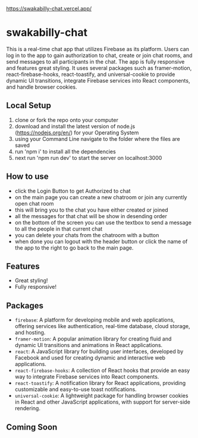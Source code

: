 
https://swakabilly-chat.vercel.app/

# swakabilly-chat

This is a real-time chat app that utilizes Firebase as its platform. Users can log in to the app to gain authorization to chat, create or join chat rooms, and send messages to all participants in the chat. The app is fully responsive and features great styling. It uses several packages such as framer-motion, react-firebase-hooks, react-toastify, and universal-cookie to provide dynamic UI transitions, integrate Firebase services into React components, and handle browser cookies.

## Local Setup
1. clone or fork the repo onto your computer
2. download and install the latest version of node.js (https://nodejs.org/en/) for your Operating System
3. using your Command Line navigate to the folder where the files are saved
4. run 'npm i' to install all the dependencies
5. next run 'npm run dev' to start the server on localhost:3000

## How to use 
- click the Login Button to get Authorized to chat
- on the main page you can create a new chatroom or join any currently open chat room
- this will bring you to the chat you have either created or joined 
- all the messages for that chat will be show in desending order
- on the bottom of the screen you can use the textbox to send a message to all the people in that current chat
- you can delete your chats from the chatroom with a button
- when done you can logout with the header button or click the name of the app to the right to go back to the main page.

## Features
- Great styling!
- Fully responsive!

## Packages

- `firebase`: A platform for developing mobile and web applications, offering services like authentication, real-time database, cloud storage, and hosting.
- `framer-motion`: A popular animation library for creating fluid and dynamic UI transitions and animations in React applications.
- `react`: A JavaScript library for building user interfaces, developed by Facebook and used for creating dynamic and interactive web applications.
- `react-firebase-hooks`: A collection of React hooks that provide an easy way to integrate Firebase services into React components.
- `react-toastify`: A notification library for React applications, providing customizable and easy-to-use toast notifications.
- `universal-cookie`: A lightweight package for handling browser cookies in React and other JavaScript applications, with support for server-side rendering.

## Coming Soon





